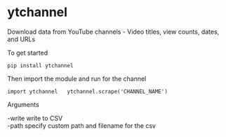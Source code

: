 # ytchannel
Download data from YouTube channels - Video titles, view counts, dates, and URLs

To get started  

`pip install ytchannel`

Then import the module and run for the channel  

`import ytchannel  
ytchannel.scrape('CHANNEL_NAME')`

Arguments

-write    write to CSV  
-path     specify custom path and filename for the csv  